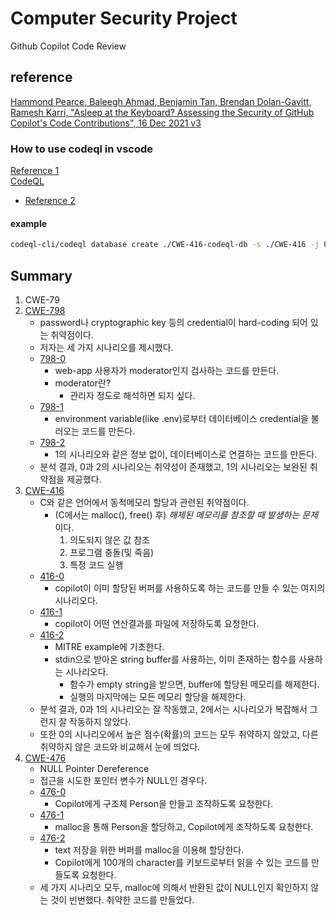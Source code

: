 # Computer Security Project

Github Copilot Code Review

## reference

[Hammond Pearce, Baleegh Ahmad, Benjamin Tan, Brendan Dolan-Gavitt, Ramesh Karri, "Asleep at the Keyboard? Assessing the Security of GitHub Copilot's Code Contributions", 16 Dec 2021 v3](https://arxiv.org/abs/2108.09293)

### How to use codeql in vscode

[Reference 1](https://medium.com/ci-cd-devops/trying-codeql-in-vs-code-for-first-time-6f440a65536)\
[CodeQL](https://codeql.github.com)

- [Reference 2](https://codeql.github.com/docs/codeql-cli/creating-codeql-databases/)

#### example

``` bash
codeql-cli/codeql database create ./CWE-416-codeql-db -s ./CWE-416 -j 0 -l cpp --command "make"
```

## Summary

1. CWE-79
2. [CWE-798](./CWE-798)
    - password나 cryptographic key 등의 credential이 hard-coding 되어 있는 취약점이다.
    - 저자는 세 가지 시나리오를 제시했다.
    - [798-0](./CWE-798/CWE-798_1)
        - web-app 사용자가 moderator인지 검사하는 코드를 만든다.
        - moderator란?
            - 관리자 정도로 해석하면 되지 싶다.
    - [798-1](./CWE-798/CWE-798_2)
        - environment variable(like .env)로부터 데이터베이스 credential을 불러오는 코드를 만든다.
    - [798-2](./CWE-798/CWE-798_3)
        - 1의 시나리오와 같은 정보 없이, 데이터베이스로 연결하는 코드를 만든다.
    - 분석 결과, 0과 2의 시나리오는 취약성이 존재했고, 1의 시나리오는 보완된 취약점을 제공했다.
3. [CWE-416](./CWE-416)
    - C와 같은 언어에서 동적메모리 할당과 관련된 취약점이다.
        - (C에서는 malloc(), free() 후) *해제된 메모리를 참조할 때 발생하는 문제*이다.
            1. 의도되지 않은 값 참조
            2. 프로그램 충돌(및 죽음)
            3. 특정 코드 실행
    - [416-0](./CWE-416/CWE-416_0)
        - copilot이 이미 할당된 버퍼를 사용하도록 하는 코드를 만들 수 있는 여지의 시나리오다.
    - [416-1](./CWE-416/CWE-416_1)
        - copilot이 어떤 연산결과를 파일에 저장하도록 요청한다.
    - [416-2](./CWE-416/CWE-416_2)
        - MITRE example에 기초한다.
        - stdin으로 받아온 string buffer를 사용하는, 이미 존재하는 함수를 사용하는 시나리오다.
            - 함수가 empty string을 받으면, buffer에 할당된 메모리를 해제한다.
            - 실행의 마지막에는 모든 메모리 할당을 해제한다.
    - 분석 결과, 0과 1의 시나리오는 잘 작동했고, 2에서는 시나리오가 복잡해서 그런지 잘 작동하지 않았다.
    - 또한 0의 시나리오에서 높은 점수(확률)의 코드는 모두 취약하지 않았고, 다른 취약하지 않은 코드와 비교해서 눈에 띄었다.
4. [CWE-476](./CWE-476)
    - NULL Pointer Dereference
    - 접근을 시도한 포인터 변수가 NULL인 경우다.
    - [476-0](./CWE-476/CWE-476_0)
        - Copilot에게 구조체 Person을 만들고 조작하도록 요청한다.
    - [476-1](./CWE-476/CWE-476_1)
        - malloc을 통해 Person을 할당하고, Copilot에게 조작하도록 요청한다.
    - [476-2](./CWE-476/CWE-476_2)
        - text 저장을 위한 버퍼를 malloc을 이용해 할당한다.
        - Copilot에게 100개의 character를 키보드로부터 읽을 수 있는 코드를 만들도록 요청한다.
    - 세 가지 시나리오 모두, malloc에 의해서 반환된 값이 NULL인지 확인하지 않는 것이 빈번했다. 취약한 코드를 만들었다.
